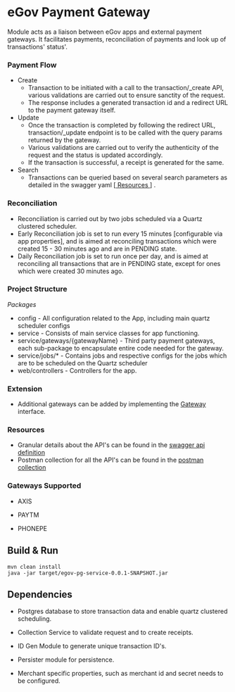 

# eGov Payment Gateway



Module acts as a liaison between eGov apps and external payment gateways. It facilitates payments, reconciliation of payments and look up of transactions' status'.

### Payment Flow
- Create
   - Transaction to be initiated with a call to the transaction/_create API, various validations are carried out to ensure sanctity of the request.
   - The response includes a generated transaction id and a redirect URL to the payment gateway itself.
- Update
   -  Once the transaction is completed by following the redirect URL, transaction/_update endpoint is to be called with the query params returned by the gateway.
    - Various validations are carried out to verify the authenticity of the request and the status is updated accordingly.
    - If the transaction is successful, a receipt is generated for the same.
- Search
   -  Transactions can be queried based on several search parameters as detailed in the swagger yaml [[ Resources ](#resources)] .



### Reconciliation
- Reconciliation is carried out by two jobs scheduled via a Quartz clustered scheduler.
- Early Reconciliation job is set to run every 15 minutes [configurable via app properties], and is aimed at reconciling transactions which were created 15 - 30 minutes ago and are in PENDING state.
- Daily Reconciliation job is set to run once per day, and is aimed at reconciling all transactions that are in PENDING state, except for ones which were created 30 minutes ago.

### Project Structure
*Packages*
 - config - All configuration related to the App, including main quartz scheduler configs
 - service - Consists of main service classes for app functioning.
 - service/gateways/{gatewayName} - Third party payment gateways, each sub-package to encapsulate entire code needed for the gateway.
 - service/jobs/* - Contains jobs and respective configs for the jobs which are to be scheduled on the Quartz scheduler
 - web/controllers - Controllers for the app.

### Extension
- Additional gateways can be added by implementing the [Gateway](https://raw.githubusercontent.com/egovernments/egov-services/master/core/egov-pg-service/src/main/java/org/egov/pg/service/Gateway.java) interface.

### Resources
- Granular details about the API's can be found in the [swagger api definition](https://raw.githubusercontent.com/egovernments/egov-services/master/core/egov-pg-service/egov-pg-service.yml)
- Postman collection for all the API's can be found in the [postman collection](https://raw.githubusercontent.com/egovernments/egov-services/master/core/egov-pg-service/postman/Egov-PG-Service.postman_collection.json)

### Gateways Supported

- AXIS

- PAYTM

- PHONEPE



## Build & Run


    mvn clean install
    java -jar target/egov-pg-service-0.0.1-SNAPSHOT.jar


## Dependencies


- Postgres database to store transaction data and enable quartz clustered scheduling.
- Collection Service to validate request and to create receipts.

- ID Gen Module to generate unique transaction ID's.

- Persister module for persistence.

- Merchant specific properties, such as merchant id and secret needs to be configured.